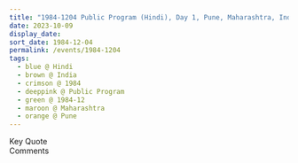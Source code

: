 ```yaml
---
title: "1984-1204 Public Program (Hindi), Day 1, Pune, Maharashtra, India"
date: 2023-10-09
display_date: 
sort_date: 1984-12-04
permalink: /events/1984-1204
tags:
  - blue @ Hindi
  - brown @ India
  - crimson @ 1984
  - deeppink @ Public Program
  - green @ 1984-12
  - maroon @ Maharashtra
  - orange @ Pune
---
```


<wave-list>
  <list-title color="green" width="75">Key Quote</list-title>
  <list-item color="BlanchedAlmond"  width="200"></list-item>
  <list-item color="Lavender"></list-item>
  <list-item color="BlanchedAlmond"></list-item>
</wave-list>

<br>

<wave-list>
  <list-title color="green" width="75">Comments</list-title>
  <list-item color="BlanchedAlmond"  width="200"></list-item>
  <list-item color="Lavender"></list-item>
  <list-item color="BlanchedAlmond"></list-item>
</wave-list>